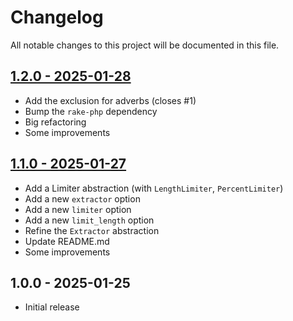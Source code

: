 # Changelog

All notable changes to this project will be documented in this file.

## [1.2.0 - 2025-01-28](https://github.com/kudashevs/keywords-extractor/compare/v1.1.0...v1.2.0)

- Add the exclusion for adverbs (closes #1)
- Bump the `rake-php` dependency
- Big refactoring
- Some improvements

## [1.1.0 - 2025-01-27](https://github.com/kudashevs/keywords-extractor/compare/v1.0.0...v1.1.0)

- Add a Limiter abstraction (with `LengthLimiter`, `PercentLimiter`)
- Add a new `extractor` option
- Add a new `limiter` option
- Add a new `limit_length` option
- Refine the `Extractor` abstraction
- Update README.md
- Some improvements

## 1.0.0 - 2025-01-25

- Initial release